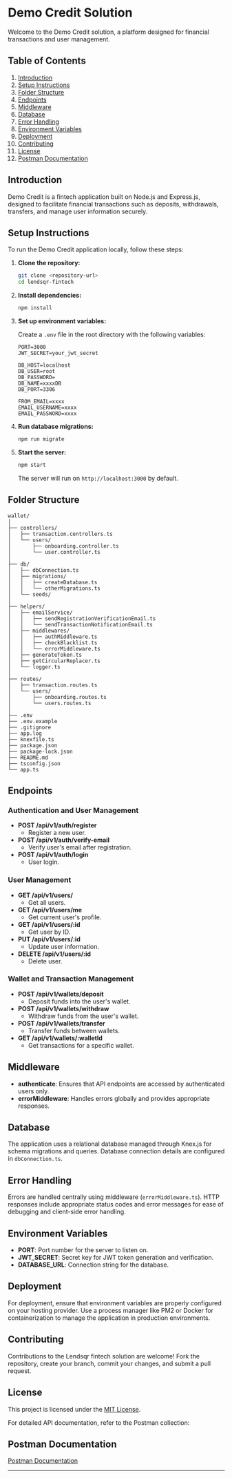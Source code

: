 # Demo Credit Solution

Welcome to the Demo Credit solution, a platform designed for financial transactions and user management.

## Table of Contents

1. [Introduction](#introduction)
2. [Setup Instructions](#setup-instructions)
3. [Folder Structure](#folder-structure)
4. [Endpoints](#endpoints)
5. [Middleware](#middleware)
6. [Database](#database)
7. [Error Handling](#error-handling)
8. [Environment Variables](#environment-variables)
9. [Deployment](#deployment)
10. [Contributing](#contributing)
11. [License](#license)
12. [Postman Documentation](#postman-documentation)

## Introduction

Demo Credit is a fintech application built on Node.js and Express.js, designed to facilitate financial transactions such
as
deposits, withdrawals, transfers, and manage user information securely.

## Setup Instructions

To run the Demo Credit application locally, follow these steps:

1. **Clone the repository:**

   ```bash
   git clone <repository-url>
   cd lendsqr-fintech
   ```

2. **Install dependencies:**

   ```bash
   npm install
   ```

3. **Set up environment variables:**

   Create a `.env` file in the root directory with the following variables:

   ```plaintext
   PORT=3000
   JWT_SECRET=your_jwt_secret
   
   DB_HOST=localhost
   DB_USER=root
   DB_PASSWORD=
   DB_NAME=xxxxDB
   DB_PORT=3306
   
   FROM_EMAIL=xxxx
   EMAIL_USERNAME=xxxx
   EMAIL_PASSWORD=xxxx
   ```

4. **Run database migrations:**

   ```bash
   npm run migrate
   ```

5. **Start the server:**

   ```bash
   npm start
   ```

   The server will run on `http://localhost:3000` by default.

## Folder Structure

```
wallet/
│
├── controllers/
│   ├── transaction.controllers.ts
│   └── users/
│       ├── onboarding.controller.ts
│       └── user.controller.ts
│
├── db/
│   ├── dbConnection.ts
│   ├── migrations/
│   │   ├── createDatabase.ts
│   │   └── otherMigrations.ts
│   └── seeds/
│
├── helpers/
│   ├── emailService/
│   │   ├── sendRegistrationVerificationEmail.ts
│   │   └── sendTransactionNotificationEmail.ts
│   ├── middlewares/
│   │   ├── authMiddleware.ts
│   │   ├── checkBlacklist.ts
│   │   └── errorMiddleware.ts
│   ├── generateToken.ts
│   ├── getCircularReplacer.ts
│   └── logger.ts
│
├── routes/
│   ├── transaction.routes.ts
│   └── users/
│       ├── onboarding.routes.ts
│       └── users.routes.ts
│
├── .env
├── .env.example
├── .gitignore
├── app.log
├── knexfile.ts
├── package.json
├── package-lock.json
├── README.md
├── tsconfig.json
└── app.ts
```

## Endpoints

### Authentication and User Management

- **POST /api/v1/auth/register**
    - Register a new user.
- **POST /api/v1/auth/verify-email**
    - Verify user's email after registration.
- **POST /api/v1/auth/login**
    - User login.

### User Management

- **GET /api/v1/users/**
    - Get all users.
- **GET /api/v1/users/me**
    - Get current user's profile.
- **GET /api/v1/users/:id**
    - Get user by ID.
- **PUT /api/v1/users/:id**
    - Update user information.
- **DELETE /api/v1/users/:id**
    - Delete user.

### Wallet and Transaction Management

- **POST /api/v1/wallets/deposit**
    - Deposit funds into the user's wallet.
- **POST /api/v1/wallets/withdraw**
    - Withdraw funds from the user's wallet.
- **POST /api/v1/wallets/transfer**
    - Transfer funds between wallets.
- **GET /api/v1/wallets/:walletId**
    - Get transactions for a specific wallet.

## Middleware

- **authenticate**: Ensures that API endpoints are accessed by authenticated users only.
- **errorMiddleware**: Handles errors globally and provides appropriate responses.

## Database

The application uses a relational database managed through Knex.js for schema migrations and queries. Database
connection details are configured in `dbConnection.ts`.

## Error Handling

Errors are handled centrally using middleware (`errorMiddleware.ts`). HTTP responses include appropriate status codes
and error messages for ease of debugging and client-side error handling.

## Environment Variables

- **PORT**: Port number for the server to listen on.
- **JWT_SECRET**: Secret key for JWT token generation and verification.
- **DATABASE_URL**: Connection string for the database.

## Deployment

For deployment, ensure that environment variables are properly configured on your hosting provider. Use a process
manager like PM2 or Docker for containerization to manage the application in production environments.

## Contributing

Contributions to the Lendsqr fintech solution are welcome! Fork the repository, create your branch, commit your changes,
and submit a pull request.

## License

This project is licensed under the [MIT License](LICENSE).

For detailed API documentation, refer to the Postman collection:

## Postman Documentation

[Postman Documentation](https://documenter.getpostman.com/view/18462993/2sA3XV8yyE)

---
